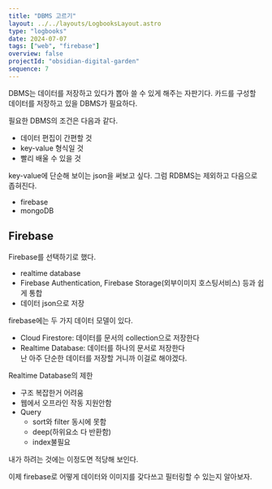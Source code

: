 ```yaml
---
title: "DBMS 고르기"
layout: ../../layouts/LogbooksLayout.astro
type: "logbooks"
date: 2024-07-07
tags: ["web", "firebase"]
overview: false
projectId: "obsidian-digital-garden"
sequence: 7
---
```


DBMS는 데이터를 저장하고 있다가 뽑아 쓸 수 있게 해주는 자판기다. 카드를 구성할 데이터를 저장하고 있을 DBMS가 필요하다.

필요한 DBMS의 조건은 다음과 같다.
- 데이터 편집이 간편할 것
- key-value 형식일 것
- 빨리 배울 수 있을 것

key-value에 단순해 보이는 json을 써보고 싶다. 그럼 RDBMS는 제외하고 다음으로 좁혀진다.
- firebase
- mongoDB

## Firebase
Firebase를 선택하기로 했다.
- realtime database  
- Firebase Authentication, Firebase Storage(외부이미지 호스팅서비스) 등과 쉽게 통합
- 데이터 json으로 저장

firebase에는 두 가지 데이터 모델이 있다.
- Cloud Firestore: 데이터를 문서의 collection으로 저장한다
- Realtime Database: 데이터를 하나의 문서로 저장한다  
	난 아주 단순한 데이터를 저장할 거니까 이걸로 해야겠다.

Realtime Database의 제한
- 구조 복잡한거 어려움
- 웹에서 오프라인 작동 지원안함
- Query
	- sort와 filter 동시에 못함
	- deep(하위요소 다 반환함)
	- index불필요

내가 하려는 것에는 이정도면 적당해 보인다.

이제 firebase로 어떻게 데이터와 이미지를 갖다쓰고 필터링할 수 있는지 알아보자.